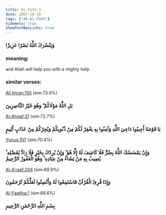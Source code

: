 ```yaml
---
title: Al-Fath:3
date: 2007-10-10
tags: ["48.Al-Fath"]
hidemeta: true 
ShowPostNavLinks: true 
---
```

### وَيَنْصُرَكَ اللَّهُ نَصْرًا عَزِيزًا
### meaning: 
and Allah will help you with a mighty help.
### similar verses: 

[Ali Imran:150](/3/150) (sim:73.9%)

### بَلِ اللَّهُ مَوْلَاكُمْ ۖ وَهُوَ خَيْرُ النَّاصِرِينَ

[Al-Ahqaf:31](/46/31) (sim:72.7%)

### يَا قَوْمَنَا أَجِيبُوا دَاعِيَ اللَّهِ وَآمِنُوا بِهِ يَغْفِرْ لَكُمْ مِنْ ذُنُوبِكُمْ وَيُجِرْكُمْ مِنْ عَذَابٍ أَلِيمٍ

[Yunus:107](/10/107) (sim:70.4%)

### وَإِنْ يَمْسَسْكَ اللَّهُ بِضُرٍّ فَلَا كَاشِفَ لَهُ إِلَّا هُوَ ۖ وَإِنْ يُرِدْكَ بِخَيْرٍ فَلَا رَادَّ لِفَضْلِهِ ۚ يُصِيبُ بِهِ مَنْ يَشَاءُ مِنْ عِبَادِهِ ۚ وَهُوَ الْغَفُورُ الرَّحِيمُ

[Al-A'raaf:204](/7/204) (sim:69.9%)

### وَإِذَا قُرِئَ الْقُرْآنُ فَاسْتَمِعُوا لَهُ وَأَنْصِتُوا لَعَلَّكُمْ تُرْحَمُونَ

[Al-Faatiha:1](/1/1) (sim:66.6%)

### بِسْمِ اللَّهِ الرَّحْمَٰنِ الرَّحِيمِ
